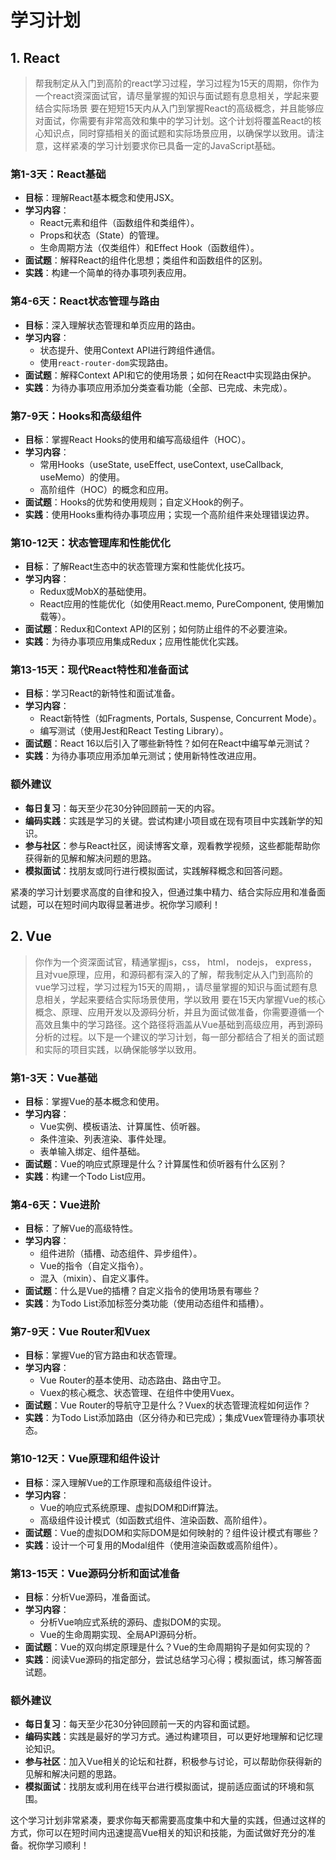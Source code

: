 # 学习计划

## 1. React
> 帮我制定从入门到高阶的react学习过程，学习过程为15天的周期，你作为一个react资深面试官，请尽量掌握的知识与面试题有息息相关，学起来要结合实际场景
要在短短15天内从入门到掌握React的高级概念，并且能够应对面试，你需要有非常高效和集中的学习计划。这个计划将覆盖React的核心知识点，同时穿插相关的面试题和实际场景应用，以确保学以致用。请注意，这样紧凑的学习计划要求你已具备一定的JavaScript基础。

### 第1-3天：React基础

- **目标**：理解React基本概念和使用JSX。
- **学习内容**：
  - React元素和组件（函数组件和类组件）。
  - Props和状态（State）的管理。
  - 生命周期方法（仅类组件）和Effect Hook（函数组件）。
- **面试题**：解释React的组件化思想；类组件和函数组件的区别。
- **实践**：构建一个简单的待办事项列表应用。

### 第4-6天：React状态管理与路由


- **目标**：深入理解状态管理和单页应用的路由。
- **学习内容**：
  - 状态提升、使用Context API进行跨组件通信。
  - 使用`react-router-dom`实现路由。
- **面试题**：解释Context API和它的使用场景；如何在React中实现路由保护。
- **实践**：为待办事项应用添加分类查看功能（全部、已完成、未完成）。

### 第7-9天：Hooks和高级组件

- **目标**：掌握React Hooks的使用和编写高级组件（HOC）。
- **学习内容**：
  - 常用Hooks（useState, useEffect, useContext, useCallback, useMemo）的使用。
  - 高阶组件（HOC）的概念和应用。
- **面试题**：Hooks的优势和使用规则；自定义Hook的例子。
- **实践**：使用Hooks重构待办事项应用；实现一个高阶组件来处理错误边界。

### 第10-12天：状态管理库和性能优化

- **目标**：了解React生态中的状态管理方案和性能优化技巧。
- **学习内容**：
  - Redux或MobX的基础使用。
  - React应用的性能优化（如使用React.memo, PureComponent, 使用懒加载等）。
- **面试题**：Redux和Context API的区别；如何防止组件的不必要渲染。
- **实践**：为待办事项应用集成Redux；应用性能优化实践。

### 第13-15天：现代React特性和准备面试

- **目标**：学习React的新特性和面试准备。
- **学习内容**：
  - React新特性（如Fragments, Portals, Suspense, Concurrent Mode）。
  - 编写测试（使用Jest和React Testing Library）。
- **面试题**：React 16以后引入了哪些新特性？如何在React中编写单元测试？
- **实践**：为待办事项应用添加单元测试；使用新特性改进应用。

### 额外建议

- **每日复习**：每天至少花30分钟回顾前一天的内容。
- **编码实践**：实践是学习的关键。尝试构建小项目或在现有项目中实践新学的知识。
- **参与社区**：参与React社区，阅读博客文章，观看教学视频，这些都能帮助你获得新的见解和解决问题的思路。
- **模拟面试**：找朋友或同行进行模拟面试，实践解释概念和回答问题。

紧凑的学习计划要求高度的自律和投入，但通过集中精力、结合实际应用和准备面试题，可以在短时间内取得显著进步。祝你学习顺利！


## 2. Vue
> 你作为一个资深面试官，精通掌握js，css， html， nodejs， express， 且对vue原理，应用，和源码都有深入的了解，帮我制定从入门到高阶的vue学习过程，学习过程为15天的周期，，请尽量掌握的知识与面试题有息息相关，学起来要结合实际场景使用，学以致用
要在15天内掌握Vue的核心概念、原理、应用开发以及源码分析，并且为面试做准备，你需要遵循一个高效且集中的学习路径。这个路径将涵盖从Vue基础到高级应用，再到源码分析的过程。以下是一个建议的学习计划，每一部分都结合了相关的面试题和实际的项目实践，以确保能够学以致用。

### 第1-3天：Vue基础

- **目标**：掌握Vue的基本概念和使用。
- **学习内容**：
  - Vue实例、模板语法、计算属性、侦听器。
  - 条件渲染、列表渲染、事件处理。
  - 表单输入绑定、组件基础。
- **面试题**：Vue的响应式原理是什么？计算属性和侦听器有什么区别？
- **实践**：构建一个Todo List应用。

### 第4-6天：Vue进阶

- **目标**：了解Vue的高级特性。
- **学习内容**：
  - 组件进阶（插槽、动态组件、异步组件）。
  - Vue的指令（自定义指令）。
  - 混入（mixin）、自定义事件。
- **面试题**：什么是Vue的插槽？自定义指令的使用场景有哪些？
- **实践**：为Todo List添加标签分类功能（使用动态组件和插槽）。

### 第7-9天：Vue Router和Vuex

- **目标**：掌握Vue的官方路由和状态管理。
- **学习内容**：
  - Vue Router的基本使用、动态路由、路由守卫。
  - Vuex的核心概念、状态管理、在组件中使用Vuex。
- **面试题**：Vue Router的导航守卫是什么？Vuex的状态管理流程如何运作？
- **实践**：为Todo List添加路由（区分待办和已完成）；集成Vuex管理待办事项状态。

### 第10-12天：Vue原理和组件设计

- **目标**：深入理解Vue的工作原理和高级组件设计。
- **学习内容**：
  - Vue的响应式系统原理、虚拟DOM和Diff算法。
  - 高级组件设计模式（如函数式组件、渲染函数、高阶组件）。
- **面试题**：Vue的虚拟DOM和实际DOM是如何映射的？组件设计模式有哪些？
- **实践**：设计一个可复用的Modal组件（使用渲染函数或高阶组件）。

### 第13-15天：Vue源码分析和面试准备

- **目标**：分析Vue源码，准备面试。
- **学习内容**：
  - 分析Vue响应式系统的源码、虚拟DOM的实现。
  - Vue的生命周期实现、全局API源码分析。
- **面试题**：Vue的双向绑定原理是什么？Vue的生命周期钩子是如何实现的？
- **实践**：阅读Vue源码的指定部分，尝试总结学习心得；模拟面试，练习解答面试题。

### 额外建议

- **每日复习**：每天至少花30分钟回顾前一天的内容和面试题。
- **编码实践**：实践是最好的学习方式。通过构建项目，可以更好地理解和记忆理论知识。
- **参与社区**：加入Vue相关的论坛和社群，积极参与讨论，可以帮助你获得新的见解和解决问题的思路。
- **模拟面试**：找朋友或利用在线平台进行模拟面试，提前适应面试的环境和氛围。

这个学习计划非常紧凑，要求你每天都需要高度集中和大量的实践，但通过这样的方式，你可以在短时间内迅速提高Vue相关的知识和技能，为面试做好充分的准备。祝你学习顺利！
